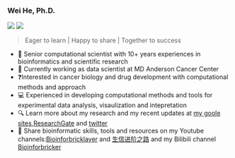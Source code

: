 ### Wei He, Ph.D.
![](https://img.shields.io/badge/Bioinformatics-Biology/analysis/algorithm-blue.svg)
![](https://img.shields.io/badge/Coding-Python/R/JavaScript-red.svg)

> Eager to learn | Happy to share | Together to success

- :man: Senior computational scientist with 10+ years experiences in bioinformatics and scientific research
- :office: Currently working as data scientist at MD Anderson Cancer Center
- :question:Interested in cancer biology and drug development with computational methods and approach
- :computer: Experienced in developing computational methods and tools for experimental data analysis, visaulization and intepretation
- 🔍 Learn more about my research and my recent updates at [my goole sites](https://sites.google.com/view/hwkobe),[ResearchGate](https://www.researchgate.net/profile/He-Wei-7) and [twitter](https://twitter.com/hwkobe)
- :pencil: Share bioinformatic skills, tools and resources on my Youtube channels:[Bioinforbricklayer](https://www.youtube.com/channel/UC9GCtpQdyJW2_Es8psxHGMw?sub_confirmation=1) and [生信进阶之路](https://www.youtube.com/channel/UCrOINtaeDHkSz34DANQej5g?sub_confirmation=1) and my Bilibili channel [Bioinforbricker](https://space.bilibili.com/1605459521?spm_id_from=333.788.0.0)


<!--
**MDhewei/MDhewei** is a ✨ _special_ ✨ repository because its `README.md` (this file) appears on your GitHub profile.

Here are some ideas to get you started:

- 🔭 I’m currently working on ...
- 🌱 I’m currently learning ...
- 👯 I’m looking to collaborate on ...
- 🤔 I’m looking for help with ...
- 💬 Ask me about ...
- 📫 How to reach me: ...
- 😄 Pronouns: ...
- ⚡ Fun fact: ...
-->
